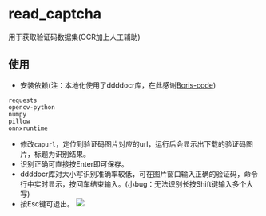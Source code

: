 # read_captcha
用于获取验证码数据集(OCR加上人工辅助)

## 使用
* 安装依赖(注：本地化使用了ddddocr库，在此感谢[Boris-code](https://github.com/Boris-code/feapder))
```
requests
opencv-python
numpy
pillow
onnxruntime
```
* 修改`capurl`，定位到验证码图片对应的url，运行后会显示出下载的验证码图片，标题为识别结果。
* 识别正确可直接按Enter即可保存。
* ddddocr库对大小写识别准确率较低，可在图片窗口输入正确的验证码，命令行中实时显示，按回车结束输入。(小bug：无法识别长按Shift键输入多个大写)
* 按Esc键可退出。
![](https://s3.bmp.ovh/imgs/2022/05/28/62b76e069da05992.png)